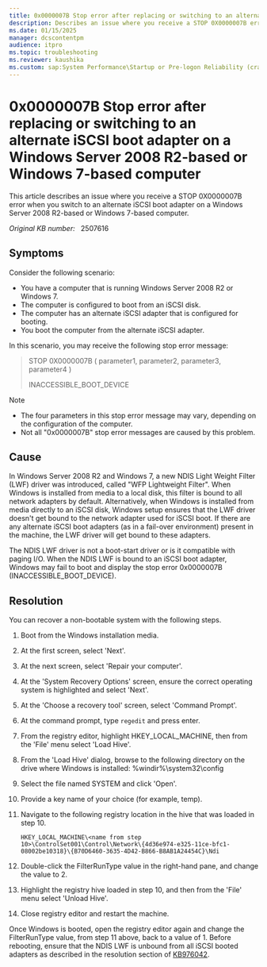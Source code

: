 ```yaml
---
title: 0x0000007B Stop error after replacing or switching to an alternate iSCSI boot adapter
description: Describes an issue where you receive a STOP 0X0000007B error when you switch to an alternate iSCSI boot adapter on a Windows Server 2008 R2-based or Windows 7-based computer.
ms.date: 01/15/2025
manager: dcscontentpm
audience: itpro
ms.topic: troubleshooting
ms.reviewer: kaushika
ms.custom: sap:System Performance\Startup or Pre-logon Reliability (crash, errors, bug check or Blue Screen), csstroubleshoot
---
```

# 0x0000007B Stop error after replacing or switching to an alternate iSCSI boot adapter on a Windows Server 2008 R2-based or Windows 7-based computer

This article describes an issue where you receive a STOP 0X0000007B error when you switch to an alternate iSCSI boot adapter on a Windows Server 2008 R2-based or Windows 7-based computer.

_Original KB number:_ &nbsp; 2507616

## Symptoms

Consider the following scenario:

- You have a computer that is running Windows Server 2008 R2 or Windows 7.
- The computer is configured to boot from an iSCSI disk.
- The computer has an alternate iSCSI adapter that is configured for booting.
- You boot the computer from the alternate iSCSI adapter.

In this scenario, you may receive the following stop error message:

> STOP 0X0000007B ( parameter1, parameter2, parameter3, parameter4 )
>
> INACCESSIBLE_BOOT_DEVICE

> [!NOTE]
>
> - The four parameters in this stop error message may vary, depending on the configuration of the computer.
> - Not all "0x0000007B" stop error messages are caused by this problem.

## Cause

In Windows Server 2008 R2 and Windows 7, a new NDIS Light Weight Filter (LWF) driver was introduced, called "WFP Lightweight Filter". When Windows is installed from media to a local disk, this filter is bound to all network adapters by default. Alternatively, when Windows is installed from media directly to an iSCSI disk, Windows setup ensures that the LWF driver doesn't get bound to the network adapter used for iSCSI boot. If there are any alternate iSCSI boot adapters (as in a fail-over environment) present in the machine, the LWF driver will get bound to these adapters.

The NDIS LWF driver is not a boot-start driver or is it compatible with paging I/O. When the NDIS LWF is bound to an iSCSI boot adapter, Windows may fail to boot and display the stop error 0x0000007B (INACCESSIBLE_BOOT_DEVICE).

## Resolution

You can recover a non-bootable system with the following steps.

1. Boot from the Windows installation media.
2. At the first screen, select 'Next'.
3. At the next screen, select 'Repair your computer'.
4. At the 'System Recovery Options' screen, ensure the correct operating system is highlighted and select 'Next'.
5. At the 'Choose a recovery tool' screen, select 'Command Prompt'.
6. At the command prompt, type `regedit` and press enter.
7. From the registry editor, highlight HKEY_LOCAL_MACHINE, then from the 'File' menu select 'Load Hive'.
8. From the 'Load Hive' dialog, browse to the following directory on the drive where Windows is installed: %windir%\system32\config
9. Select the file named SYSTEM and click 'Open'.
10. Provide a key name of your choice (for example, temp).
11. Navigate to the following registry location in the hive that was loaded in step 10.

    `HKEY_LOCAL_MACHINE\<name from step 10>\ControlSet001\Control\Network\{4d36e974-e325-11ce-bfc1-08002be10318}\{B70D6460-3635-4D42-B866-B8AB1A24454C}\Ndi`

12. Double-click the FilterRunType value in the right-hand pane, and change the value to 2.
13. Highlight the registry hive loaded in step 10, and then from the 'File' menu select 'Unload Hive'.
14. Close registry editor and restart the machine.

Once Windows is booted, open the registry editor again and change the FilterRunType value, from step 11 above, back to a value of 1. Before rebooting, ensure that the NDIS LWF is unbound from all iSCSI booted adapters as described in the resolution section of [KB976042](https://support.microsoft.com/help/976042).
